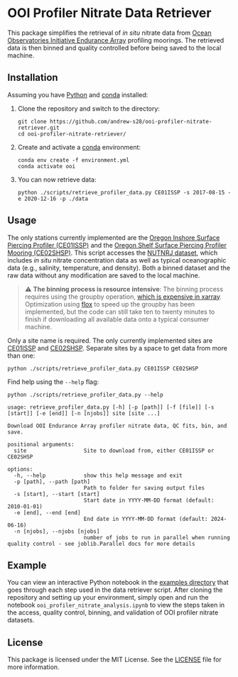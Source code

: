 # OOI Profiler Nitrate Data Retriever

This package simplifies the retrieval of *in situ* nitrate data from [Ocean Observatories Initiative Endurance Array](https://oceanobservatories.org/array/coastal-endurance/) profiling moorings. The retrieved data is then binned and quality controlled before being saved to the local machine.

## Installation

Assuming you have [Python](https://docs.python.org/3/) and [conda](https://conda.io/projects/conda/en/latest/index.html) installed:

1. Clone the repository and switch to the directory:
    ```
    git clone https://github.com/andrew-s28/ooi-profiler-nitrate-retriever.git
    cd ooi-profiler-nitrate-retriever/
    ```

2. Create and activate a [conda](https://conda.io/projects/conda/en/latest/index.html) environment:
    ```
    conda env create -f environment.yml
    conda activate ooi
    ```

3. You can now retrieve data:
    ```
    python ./scripts/retrieve_profiler_data.py CE01ISSP -s 2017-08-15 -e 2020-12-16 -p ./data
    ```

## Usage

The only stations currently implemented are the [Oregon Inshore Surface Piercing Profiler (CE01ISSP)](https://oceanobservatories.org/site/ce01issp/) and the [Oregon Shelf Surface Piercing Profiler Mooring (CE02SHSP)](https://oceanobservatories.org/site/ce02shsp/). This script accesses the [NUTNRJ dataset](https://oceanobservatories.org/instrument-series/nutnrj/), which includes *in situ* nitrate concentration data as well as typical oceanographic data (e.g., salinity, temperature, and density). Both a binned dataset and the raw data without any modification are saved to the local machine.

> :warning: **The binning process is resource intensive**: The binning process requires using the groupby operation, [which is expensive in xarray](https://docs.xarray.dev/en/v2023.06.0/user-guide/dask.html#optimization-tips). Optimization using [flox](https://flox.readthedocs.io/en/latest/) to speed up the groupby has been implemented, but the code can still take ten to twenty minutes to finish if downloading all available data onto a typical consumer machine.

Only a site name is required. The only currently implemented sites are [CE01ISSP](https://oceanobservatories.org/site/ce01issp/) and [CE02SHSP](https://oceanobservatories.org/site/ce02shsp/). Separate sites by a space to get data from more than one:
```
python ./scripts/retrieve_profiler_data.py CE01ISSP CE02SHSP
```

Find help using the `--help` flag:
```
python ./scripts/retrieve_profiler_data.py --help
```
```
usage: retrieve_profiler_data.py [-h] [-p [path]] [-f [file]] [-s [start]] [-e [end]] [-n [njobs]] site [site ...]

Download OOI Endurance Array profiler nitrate data, QC fits, bin, and save.

positional arguments:
  site                  Site to download from, either CE01ISSP or CE02SHSP

options:
  -h, --help            show this help message and exit
  -p [path], --path [path]
                        Path to folder for saving output files
  -s [start], --start [start]
                        Start date in YYYY-MM-DD format (default: 2010-01-01)
  -e [end], --end [end]
                        End date in YYYY-MM-DD format (default: 2024-06-16)
  -n [njobs], --njobs [njobs]
                        number of jobs to run in parallel when running quality control - see joblib.Parallel docs for more details
```

## Example

You can view an interactive Python notebook in the [examples directory](https://github.com/andrew-s28/ooi-profiler-nitrate-retriever/tree/main/examples) that goes through each step used in the data retriever script. After cloning the repository and setting up your environment, simply open and run the notebook `ooi_profiler_nitrate_analysis.ipynb` to view the steps taken in the access, quality control, binning, and validation of OOI profiler nitrate datasets.

## License

This package is licensed under the MIT License. See the [LICENSE](LICENSE) file for more information.
